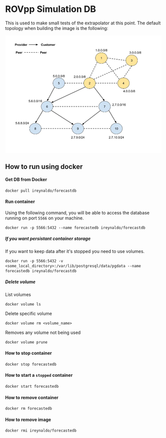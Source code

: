 # ROVpp Simulation DB

This is used to make small tests of the extrapolator at this point.
The default topology when building the image is the following:

![default_topology](./readme_media/test_net.jpg)

## How to run using docker


#### Get DB from Docker

```
docker pull ireynaldo/forecastdb
```

#### Run container

Using the following command, you will be able to access the database running on port `5566` on your machine.

```
docker run -p 5566:5432 --name forecastedb ireynaldo/forecastdb
```

##### If you want persistant container storage

If you want to keep data after it's stopped you need to use volumes.

```
docker run -p 5566:5432 -v <some_local_directory>:/var/lib/postgresql/data/pgdata --name forecastedb ireynaldo/forecastdb
```

##### Delete volume

List volumes
```
docker volume ls
```

Delete specific volume
```
docker volume rm <volume_name>
```

Removes any volume not being used
```
docker volume prune
```

#### How to stop container

```
docker stop forecastedb
```

#### How to start a `stopped` container

```
docker start forecastedb
```

#### How to remove container

```
docker rm forecastedb
```

#### How to remove image

```
docker rmi ireynaldo/forecastedb
```
